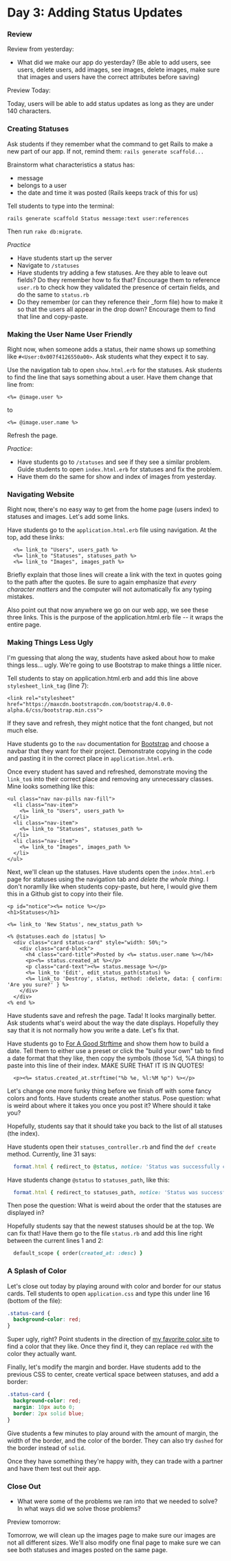 # Day 3: Adding Status Updates

### Review

Review from yesterday:

* What did we make our app do yesterday? (Be able to add users, see users, delete users, add images, see images, delete images, make sure that images and users have the correct attributes before saving)

Preview Today:

Today, users will be able to add status updates as long as they are under 140 characters. 

### Creating Statuses

Ask students if they remember what the command to get Rails to make a new part of our app. If not, remind them: `rails generate scaffold...`

Brainstorm what characteristics a status has:

* message
* belongs to a user
* the date and time it was posted (Rails keeps track of this for us)

Tell students to type into the terminal:

```
rails generate scaffold Status message:text user:references
```

Then run `rake db:migrate`. 

*Practice*

* Have students start up the server
* Navigate to `/statuses`
* Have students try adding a few statuses. Are they able to leave out fields? Do they remember how to fix that? Encourage them to reference `user.rb` to check how they validated the presence of certain fields, and do the same to `status.rb`
* Do they remember (or can they reference their _form file) how to make it so that the users all appear in the drop down? Encourage them to find that line and copy-paste. 

### Making the User Name User Friendly

Right now, when someone adds a status, their name shows up something like `#<User:0x007f4126550a00>`. Ask students what they expect it to say. 

Use the navigation tab to open `show.html.erb` for the statuses. Ask students to find the line that says something about a user. Have them change that line from:

```
<%= @image.user %>
```

to

```
<%= @image.user.name %>
```

Refresh the page. 

*Practice*:

* Have students go to `/statuses` and see if they see a similar problem. Guide students to open `index.html.erb` for statuses and fix the problem.
* Have them do the same for show and index of images from yesterday. 

### Navigating Website

Right now, there's no easy way to get from the home page (users index) to statuses and images. Let's add some links. 

Have students go to the `application.html.erb` file using navigation. At the top, add these links:

```
  <%= link_to "Users", users_path %>
  <%= link_to "Statuses", statuses_path %>
  <%= link_to "Images", images_path %>
```

Briefly explain that those lines will create a link with the text in quotes going to the path after the quotes. Be sure to again emphasize that *every character matters* and the computer will not automatically fix any typing mistakes. 

Also point out that now anywhere we go on our web app, we see these three links. This is the purpose of the application.html.erb file -- it wraps the entire page. 

### Making Things Less Ugly

I'm guessing that along the way, students have asked about how to make things less... ugly. We're going to use Bootstrap to make things a little nicer. 

Tell students to stay on application.html.erb and add this line above `stylesheet_link_tag` (line 7):

```
<link rel="stylesheet" href="https://maxcdn.bootstrapcdn.com/bootstrap/4.0.0-alpha.6/css/bootstrap.min.css">
```

If they save and refresh, they might notice that the font changed, but not much else. 

Have students go to the `nav` documentation for [Bootstrap](https://v4-alpha.getbootstrap.com/components/navs/) and choose a navbar that they want for their project. Demonstrate copying in the code and pasting it in the correct place in `application.html.erb`. 

Once every student has saved and refreshed, demonstrate moving the `link_to`s into their correct place and removing any unnecessary classes. Mine looks something like this:

```
<ul class="nav nav-pills nav-fill">
  <li class="nav-item">
    <%= link_to "Users", users_path %>
  </li>
  <li class="nav-item">
    <%= link_to "Statuses", statuses_path %>
  </li>
  <li class="nav-item">
    <%= link_to "Images", images_path %>
  </li>
</ul>
```

Next, we'll clean up the statuses. Have students open the `index.html.erb` page for statuses using the navigation tab and *delete the whole thing*. I don't noramlly like when students copy-paste, but here, I would give them this in a Github gist to copy into their file. 

```
<p id="notice"><%= notice %></p>
<h1>Statuses</h1>

<%= link_to 'New Status', new_status_path %>

<% @statuses.each do |status| %>
  <div class="card status-card" style="width: 50%;">
    <div class="card-block">
      <h4 class="card-title">Posted by <%= status.user.name %></h4>
      <p><%= status.created_at %></p>
      <p class="card-text"><%= status.message %></p>
      <%= link_to 'Edit', edit_status_path(status) %>
      <%= link_to 'Destroy', status, method: :delete, data: { confirm: 'Are you sure?' } %>
    </div>
  </div>
<% end %>
```

Have students save and refresh the page. Tada! It looks marginally better. Ask students what's weird about the way the date displays. Hopefully they say that it is not normally how you write a date. Let's fix that.

Have students go to [For A Good Strftime](http://www.foragoodstrftime.com/) and show them how to build a date. Tell them to either use a preset or click the "build your own" tab to find a date format that they like, then copy the symbols (those %d, %A things) to paste into this line of their index. MAKE SURE THAT IT IS IN QUOTES!

```
  <p><%= status.created_at.strftime("%b %e, %l:%M %p") %></p>
```

Let's change one more funky thing before we finish off with some fancy colors and fonts. Have students create another status. Pose question: what is weird about where it takes you once you post it? Where should it take you? 

Hopefully, students say that it should take you back to the list of all statuses (the index). 

Have students open their `statuses_controller.rb` and find the `def create` method. Currently, line 31 says:


```ruby
  format.html { redirect_to @status, notice: 'Status was successfully created.' }
```

Have students change `@status` to `statuses_path`, like this: 

```ruby
  format.html { redirect_to statuses_path, notice: 'Status was successfully created.' }
```

Then pose the question: What is weird about the order that the statuses are displayed in?

Hopefully students say that the newest statuses should be at the top. We can fix that! Have them go to the file `status.rb` and add this line right between the current lines 1 and 2: 

```ruby
  default_scope { order(created_at: :desc) } 
```

### A Splash of Color

Let's close out today by playing around with color and border for our status cards. Tell students to open `application.css` and type this under line 16 (bottom of the file):

```css
.status-card {
  background-color: red;
}
```

Super ugly, right? Point students in the direction of [my favorite color site](http://colours.neilorangepeel.com/) to find a color that they like. Once they find it, they can replace `red` with the color they actually want. 

Finally, let's modify the margin and border. Have students add to the previous CSS to center, create vertical space between statuses, and add a border:

```css
.status-card {
  background-color: red;
  margin: 10px auto 0;
  border: 2px solid blue;
}
```

Give students a few minutes to play around with the amount of margin, the width of the border, and the color of the border. They can also try `dashed` for the border instead of `solid`. 

Once they have something they're happy with, they can trade with a partner and have them test out their app. 

### Close Out

* What were some of the problems we ran into that we needed to solve? In what ways did we solve those problems?

Preview tomorrow: 

Tomorrow, we will clean up the images page to make sure our images are not all different sizes. We'll also modify one final page to make sure we can see both statuses and images posted on the same page. 
